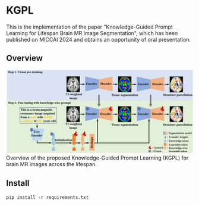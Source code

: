 # KGPL

This is the implementation of the paper "Knowledge-Guided Prompt Learning for Lifespan Brain MR Image Segmentation", which has been published on MICCAI 2024 and obtains an opportunity of oral presentation.

## Overview
![](https://github.com/TL9792/KGPL/blob/master/Image/Method.png)
Overview of the proposed Knowledge-Guided Prompt Learning (KGPL) for brain MR images across the lifespan.

## Install
    pip install -r requirements.txt


